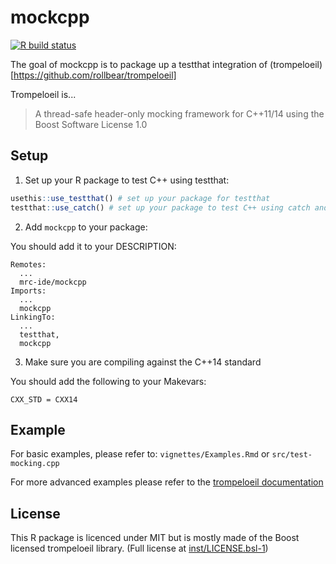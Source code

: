 
# mockcpp

<!-- badges: start -->
[![R build status](https://github.com/mrc-ide/mockcpp/workflows/R-CMD-check/badge.svg)](https://github.com/mrc-ide/mockcpp/actions)
<!-- badges: end -->

The goal of mockcpp is to package up a testthat integration of (trompeloeil)[https://github.com/rollbear/trompeloeil]

Trompeloeil is...
> A thread-safe header-only mocking framework for C++11/14 using the Boost Software License 1.0

## Setup

1. Set up your R package to test C++ using testthat:

```r
usethis::use_testthat() # set up your package for testthat
testthat::use_catch() # set up your package to test C++ using catch and testthat
```

2. Add `mockcpp` to your package:

You should add it to your DESCRIPTION:

```
Remotes:
  ...
  mrc-ide/mockcpp
Imports:
  ...
  mockcpp
LinkingTo:
  ...
  testthat,
  mockcpp
```

3. Make sure you are compiling against the C++14 standard

You should add the following to your Makevars:

```
CXX_STD = CXX14
```

## Example

For basic examples, please refer to: `vignettes/Examples.Rmd` or `src/test-mocking.cpp`

For more advanced examples please refer to the [trompeloeil documentation](https://github.com/rollbear/trompeloeil#documentation)

## License

This R package is licenced under MIT but is mostly made of the Boost licensed
trompeloeil library. (Full license at [inst/LICENSE.bsl-1](https://github.com/mrc-ide/mockcpp/blob/master/inst/LICENSE.bsl-1))
